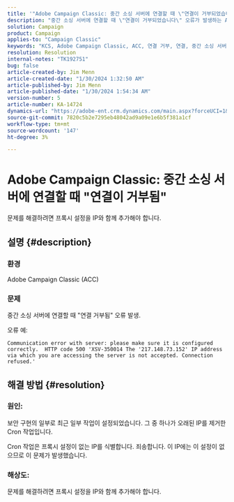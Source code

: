 ```yaml
---
title: '"Adobe Campaign Classic: 중간 소싱 서버에 연결할 때 \"연결이 거부되었습니다\"'
description: "중간 소싱 서버에 연결할 때 \"연결이 거부되었습니다\" 오류가 발생하는 Adobe Campaign Classic 문제를 해결하는 방법에 대해 알아봅니다."
solution: Campaign
product: Campaign
applies-to: "Campaign Classic"
keywords: "KCS, Adobe Campaign Classic, ACC, 연결 거부, 연결, 중간 소싱 서버, 문제 해결"
resolution: Resolution
internal-notes: "TK192751"
bug: false
article-created-by: Jim Menn
article-created-date: "1/30/2024 1:32:50 AM"
article-published-by: Jim Menn
article-published-date: "1/30/2024 1:54:34 AM"
version-number: 5
article-number: KA-14724
dynamics-url: "https://adobe-ent.crm.dynamics.com/main.aspx?forceUCI=1&pagetype=entityrecord&etn=knowledgearticle&id=ad8e0175-0fbf-ee11-9079-6045bd006268"
source-git-commit: 7820c5b2e7295eb48042ad9a09e1e6b5f381a1cf
workflow-type: tm+mt
source-wordcount: '147'
ht-degree: 3%

---
```


# Adobe Campaign Classic: 중간 소싱 서버에 연결할 때 &quot;연결이 거부됨&quot;


문제를 해결하려면 프록시 설정을 IP와 함께 추가해야 합니다.

## 설명 {#description}


### 환경

Adobe Campaign Classic (ACC)

### 문제

중간 소싱 서버에 연결할 때 &quot;연결 거부됨&quot; 오류 발생.

오류 예:


```
Communication error with server: please make sure it is configured correctly.  HTTP code 500 'XSV-350014 The '217.148.73.152' IP address via which you are accessing the server is not accepted. Connection refused.'
```



## 해결 방법 {#resolution}


### 원인:

보안 구현의 일부로 최근 일부 작업이 설정되었습니다. 그 중 하나가 오래된 IP를 제거한 Cron 작업입니다.

Cron 작업은 프록시 설정이 없는 IP를 식별합니다. 죄송합니다. 이 IP에는 이 설정이 없으므로 이 문제가 발생했습니다.

### 해상도:

문제를 해결하려면 프록시 설정을 IP와 함께 추가해야 합니다.
